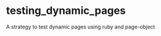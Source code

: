 testing_dynamic_pages
=====================

A strategy to test dynamic pages using ruby and page-object
